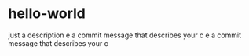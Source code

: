 # hello-world
just a description
e a commit message that describes your c
e a commit message that describes your c
